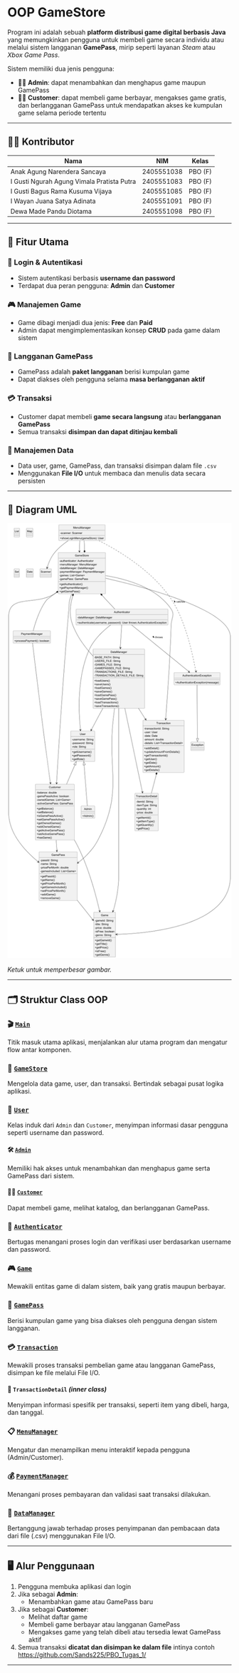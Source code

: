 # OOP GameStore

Program ini adalah sebuah **platform distribusi game digital berbasis Java** yang memungkinkan pengguna untuk membeli game secara individu atau melalui sistem langganan **GamePass**, mirip seperti layanan *Steam* atau *Xbox Game Pass*.

Sistem memiliki dua jenis pengguna:
- 👨‍💼 **Admin**: dapat menambahkan dan menghapus game maupun GamePass
- 🧑‍💻 **Customer**: dapat membeli game berbayar, mengakses game gratis, dan berlangganan GamePass untuk mendapatkan akses ke kumpulan game selama periode tertentu
---

## 🙋‍♂️ Kontributor
| Nama                         | NIM        | Kelas   |
|------------------------------|------------|---------|
| Anak Agung Narendera Sancaya | 2405551038 | PBO (F) |
| I Gusti Ngurah Agung Vimala Pratista Putra | 2405551083 | PBO (F) |
| I Gusti Bagus Rama Kusuma Vijaya | 2405551085 | PBO (F) |
| I Wayan Juana Satya Adinata | 2405551091 | PBO (F) |
| Dewa Made Pandu Diotama | 2405551098 | PBO (F) |
---

## 🎯 Fitur Utama
### 🔐 Login & Autentikasi
- Sistem autentikasi berbasis **username dan password**
- Terdapat dua peran pengguna: **Admin** dan **Customer**

### 🎮 Manajemen Game
- Game dibagi menjadi dua jenis: **Free** dan **Paid**
- Admin dapat mengimplementasikan konsep **CRUD** pada game dalam sistem

### 💼 Langganan GamePass
- GamePass adalah **paket langganan** berisi kumpulan game
- Dapat diakses oleh pengguna selama **masa berlangganan aktif**

### 💳 Transaksi
- Customer dapat membeli **game secara langsung** atau **berlangganan GamePass** 
- Semua transaksi **disimpan dan dapat ditinjau kembali**

### 🧾 Manajemen Data
- Data user, game, GamePass, dan transaksi disimpan dalam file `.csv`
- Menggunakan **File I/O** untuk membaca dan menulis data secara persisten
---

## 📐 Diagram UML
![UML Diagram](https://github.com/Sancaaa/GameStore/blob/main/assets/ClassDiagram.png?raw=true)

*Ketuk untuk memperbesar gambar.*

---

<a name="struktur-class-oop"></a>
## 🗂️ Struktur Class OOP
### 🎬 [`Main`](https://github.com/Sancaaa/GameStore/blob/main/src/Main.java)
Titik masuk utama aplikasi, menjalankan alur utama program dan mengatur flow antar komponen.

### 🏪 [`GameStore`](https://github.com/Sancaaa/GameStore/blob/main/src/GameStore.java)
Mengelola data game, user, dan transaksi. Bertindak sebagai pusat logika aplikasi.

### 👤 [`User`](https://github.com/Sancaaa/GameStore/blob/main/src/User.java)
Kelas induk dari `Admin` dan `Customer`, menyimpan informasi dasar pengguna seperti username dan password.

#### 🛠️ [`Admin`](https://github.com/Sancaaa/GameStore/blob/main/src/Admin.java)
Memiliki hak akses untuk menambahkan dan menghapus game serta GamePass dari sistem.

#### 🧑‍💻 [`Customer`](https://github.com/Sancaaa/GameStore/blob/main/src/Customer.java)
Dapat membeli game, melihat katalog, dan berlangganan GamePass.

### 🔐 [`Authenticator`](https://github.com/Sancaaa/GameStore/blob/main/src/Authenticator.java)
Bertugas menangani proses login dan verifikasi user berdasarkan username dan password.

### 🎮 [`Game`](https://github.com/Sancaaa/GameStore/blob/main/src/Game.java)
Mewakili entitas game di dalam sistem, baik yang gratis maupun berbayar.

### 🎫 [`GamePass`](https://github.com/Sancaaa/GameStore/blob/main/src/GamePass.java)
Berisi kumpulan game yang bisa diakses oleh pengguna dengan sistem langganan.

### 💳 [`Transaction`](https://github.com/Sancaaa/GameStore/blob/main/src/Transaction.java)
Mewakili proses transaksi pembelian game atau langganan GamePass, disimpan ke file melalui File I/O.

#### 📄 `TransactionDetail` *(inner class)*
Menyimpan informasi spesifik per transaksi, seperti item yang dibeli, harga, dan tanggal.

### 📋 [`MenuManager`](https://github.com/Sancaaa/GameStore/blob/main/src/MenuManager.java)
Mengatur dan menampilkan menu interaktif kepada pengguna (Admin/Customer).

### 💰 [`PaymentManager`](https://github.com/Sancaaa/GameStore/blob/main/src/PaymentManager.java)
Menangani proses pembayaran dan validasi saat transaksi dilakukan.

### 🧾 [`DataManager`](https://github.com/Sancaaa/GameStore/blob/main/src/DataManager.java)
Bertanggung jawab terhadap proses penyimpanan dan pembacaan data dari file (.csv) menggunakan File I/O.

---

## 🖥️   Alur Penggunaan

1. Pengguna membuka aplikasi dan login
2. Jika sebagai **Admin**:
    - Menambahkan game atau GamePass baru
3. Jika sebagai **Customer**:
    - Melihat daftar game
    - Membeli game berbayar atau langganan GamePass
    - Mengakses game yang telah dibeli atau tersedia lewat GamePass aktif
4. Semua transaksi **dicatat dan disimpan ke dalam file**
intinya contoh https://github.com/Sands225/PBO_Tugas_1/
---